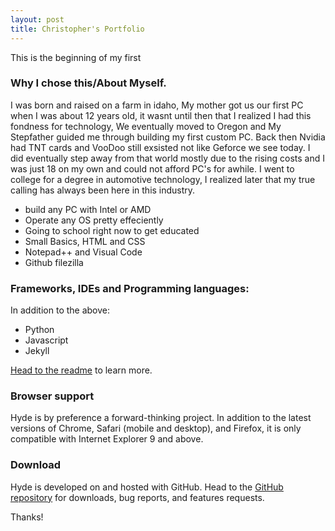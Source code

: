 ```yaml
---
layout: post
title: Christopher's Portfolio
---
```


This is the beginning of my first

### Why I chose this/About Myself.

I was born and raised on a farm in idaho, My mother got us our first PC when I was about 12 years old, it wasnt until then 
that I realized I had this fondness for technology, We eventually moved to Oregon and My Stepfather guided me through building 
my first custom PC. Back then Nvidia had TNT cards and VooDoo still exsisted not like Geforce we see today. I did eventually step away 
from that world mostly due to the rising costs and I was just 18 on my own and could not afford PC's for awhile. I went to college 
for a degree in automotive technology, I realized later that my true calling has always been here in this industry.


* build any PC with Intel or AMD
* Operate any OS pretty effeciently 
* Going to school right now to get educated 
* Small Basics, HTML and CSS
* Notepad++ and Visual Code
* Github filezilla 

### Frameworks, IDEs and Programming languages:

In addition to the above:

* Python 
* Javascript
* Jekyll

[Head to the readme](https://github.com/poole/hyde#readme) to learn more.

### Browser support

Hyde is by preference a forward-thinking project. In addition to the latest versions of Chrome, Safari (mobile and desktop), and Firefox, it is only compatible with Internet Explorer 9 and above.

### Download

Hyde is developed on and hosted with GitHub. Head to the <a href="https://github.com/SilentWorkForce/SilentWorkForce.github.io">GitHub repository</a> for downloads, bug reports, and features requests.

Thanks!
